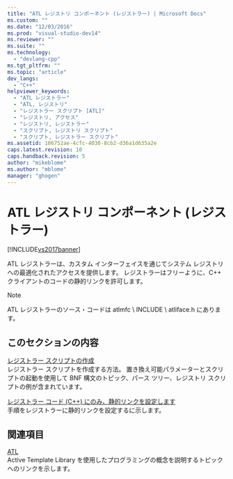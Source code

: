 ```yaml
---
title: "ATL レジストリ コンポーネント (レジストラー) | Microsoft Docs"
ms.custom: ""
ms.date: "12/03/2016"
ms.prod: "visual-studio-dev14"
ms.reviewer: ""
ms.suite: ""
ms.technology: 
  - "devlang-cpp"
ms.tgt_pltfrm: ""
ms.topic: "article"
dev_langs: 
  - "C++"
helpviewer_keywords: 
  - "ATL レジストラー"
  - "ATL, レジストリ"
  - "レジストラー スクリプト [ATL]"
  - "レジストリ, アクセス"
  - "レジストリ, レジストラー"
  - "スクリプト, レジストリ スクリプト"
  - "スクリプト, レジストラー スクリプト"
ms.assetid: 106752ae-4cfc-4030-8cb2-d36a1d635a2e
caps.latest.revision: 10
caps.handback.revision: 5
author: "mikeblome"
ms.author: "mblome"
manager: "ghogen"
---
```

# ATL レジストリ コンポーネント (レジストラー)
[!INCLUDE[vs2017banner](../assembler/inline/includes/vs2017banner.md)]

ATL レジストラーは、カスタム インターフェイスを通じてシステム レジストリへの最適化されたアクセスを提供します。  レジストラーはフリーように、C\+\+ クライアントのコードの静的リンクを許可します。  
  
> [!NOTE]
>  ATL レジストラーのソース・コードは atlmfc \\ INCLUDE \\ atliface.h にあります。  
  
## このセクションの内容  
 [レジストラー スクリプトの作成](../Topic/Creating%20Registrar%20Scripts.md)  
 レジストラー スクリプトを作成する方法。  置き換え可能パラメーターとスクリプトの起動を使用して BNF 構文のトピック、パース ツリー、レジストリ スクリプトの例が含まれています。  
  
 [レジストラー コード \(C\+\+\) にのみ、静的リンクを設定します](../atl/setting-up-a-static-link-to-the-registrar-code-cpp-only.md)  
 手順をレジストラーに静的リンクを設定するに示します。  
  
## 関連項目  
 [ATL](../atl/active-template-library-atl-concepts.md)  
 Active Template Library を使用したプログラミングの概念を説明するトピックへのリンクを示します。